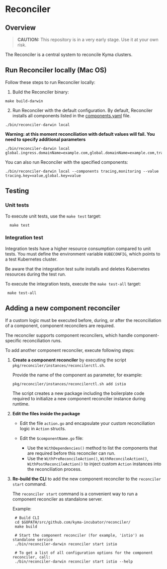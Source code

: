 # Reconciler

## Overview

>**CAUTION:** This repository is in a very early stage. Use it at your own risk.

The Reconciler is a central system to reconcile Kyma clusters.

## Run Reconciler locally (Mac OS)

Follow these steps to run Reconciler locally:

1. Build the Reconciler binary:

```
make build-darwin 
```


2. Run Reconciler with the default configuration. By default, Reconciler installs all components listed in the [components.yaml](https://github.com/kyma-project/kyma/blob/main/installation/resources/components.yaml) file.

```
./bin/reconciler-darwin local 
```

**Warning: at this moment reconciliation with default values will fail. You need to specify additional parameters**
```
./bin/reconciler-darwin local global.ingress.domainName=example.com,global.domainName=example.com,tracing.authProxy.config.useDex=false,tracing.virtualservice.enabled=false,kiali.authProxy.config.useDex=false,kiali.virtualservice.enabled=false
```


You can also run Reconciler with the specified components:
```
./bin/reconciler-darwin local --components tracing,monitoring --value tracing.key=value,global.key=value
```



## Testing

### Unit tests

To execute unit tests, use the `make test` target:

      make test


### Integration test

Integration tests have a higher resource consumption compared to unit tests. You must define the environment variable `KUBECONFIG`, which points to a test Kubernetes cluster. 

Be aware that the integration test suite installs and deletes Kubernetes resources during the test run.

To execute the integration tests, execute the `make test-all` target:

     make test-all


## Adding a new component reconciler

If a custom logic must be executed before, during, or after the reconciliation of a component, component reconcilers are required.

The reconciler supports component reconcilers, which handle component-specific reconciliation runs.

To add another component reconciler, execute following steps:

1. **Create a component reconciler** by executing the script `pkg/reconciler/instances/reconcilerctl.sh`.

   Provide the name of the component as parameter, for example:
   
       pkg/reconciler/instances/reconcilerctl.sh add istio

    The script creates a new package including the boilerplate code required to initialize a
    new component reconciler instance during runtime.

 2. **Edit the files inside the package**
   
     - Edit the file `action.go` and encapsulate your custom reconciliation logic in `Action` structs.

     - Edit the `$componentName.go` file:

       - Use the `WithDependencies()` method to list the components that are required before this reconciler can run.
       - Use the `WithPreReconcileAction()`, `WithReconcileAction()`, `WithPostReconcileAction()` to inject custom `Action` instances into the reconciliation process.

3. **Re-build the CLI** to add the new component reconciler to the `reconciler start` command.

   The `reconciler start` command is a convenient way to run a component reconciler as standalone server.

    Example:

        # Build CLI
        cd $GOPATH/src/github.com/kyma-incubator/reconciler/
        make build
        
        # Start the component reconciler (for example, 'istio') as standalone service
        ./bin/reconciler-darwin reconciler start istio
        
        # To get a list of all configuration options for the component reconciler, call: 
        ./bin/reconciler-darwin reconciler start istio --help
